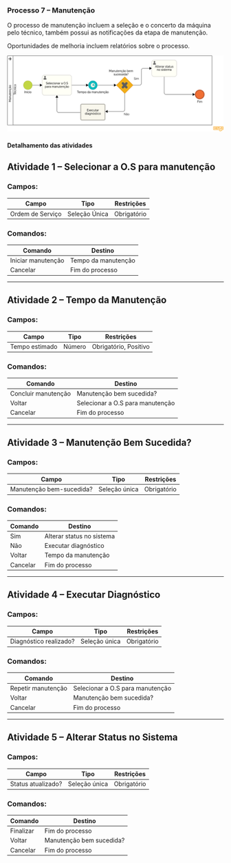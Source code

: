 ### Processo 7 – Manutenção

O processo de manutenção incluem a seleção e o concerto da máquina pelo técnico, também possui as notificações da etapa de manutenção.

Oportunidades de melhoria incluem relatórios sobre o processo.

![Modelo BPMN do Cadastro de Cliente](/docs/images/processos/novo/manutencaoBPMN.png "Modelo BPMN da Manutenção.")

#### Detalhamento das atividades

## Atividade 1 – Selecionar a O.S para manutenção  
### Campos:
| **Campo**         | **Tipo**        | **Restrições**          |
|------------------|----------------|-------------------------|
| Ordem de Serviço | Seleção Única   | Obrigatório             |

### Comandos:
| **Comando**           | **Destino**                    |
|----------------------|---------------------------------|
| Iniciar manutenção    | Tempo da manutenção             |
| Cancelar              | Fim do processo                 |

---

## Atividade 2 – Tempo da Manutenção  
### Campos:
| **Campo**       | **Tipo**        | **Restrições**            |
|-----------------|----------------|---------------------------|
| Tempo estimado  | Número          | Obrigatório, Positivo     |

### Comandos:
| **Comando**             | **Destino**                  |
|------------------------|------------------------------|
| Concluir manutenção     | Manutenção bem sucedida?     |
| Voltar                  | Selecionar a O.S para manutenção |
| Cancelar                | Fim do processo              |

---

## Atividade 3 – Manutenção Bem Sucedida?  
### Campos:
| **Campo**                | **Tipo**        | **Restrições**    |
|--------------------------|----------------|-------------------|
| Manutenção bem-sucedida? | Seleção única   | Obrigatório       |

### Comandos:
| **Comando**   | **Destino**                  |
|--------------|-----------------------------|
| Sim          | Alterar status no sistema   |
| Não          | Executar diagnóstico        |
| Voltar       | Tempo da manutenção         |
| Cancelar     | Fim do processo             |

---

## Atividade 4 – Executar Diagnóstico  
### Campos:
| **Campo**               | **Tipo**        | **Restrições**    |
|------------------------|----------------|-------------------|
| Diagnóstico realizado? | Seleção única   | Obrigatório       |

### Comandos:
| **Comando**           | **Destino**                         |
|----------------------|--------------------------------------|
| Repetir manutenção    | Selecionar a O.S para manutenção     |
| Voltar                | Manutenção bem sucedida?            |
| Cancelar              | Fim do processo                     |

---

## Atividade 5 – Alterar Status no Sistema  
### Campos:
| **Campo**           | **Tipo**        | **Restrições**    |
|---------------------|----------------|-------------------|
| Status atualizado?  | Seleção única   | Obrigatório       |

### Comandos:
| **Comando**   | **Destino**      |
|--------------|------------------|
| Finalizar    | Fim do processo  |
| Voltar       | Manutenção bem sucedida? |
| Cancelar     | Fim do processo  |
